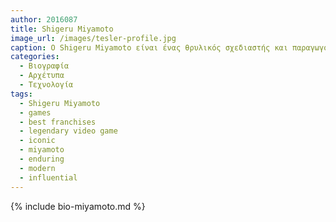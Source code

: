 ```yaml
---
author: 2016087
title: Shigeru Miyamoto 
image_url: /images/tesler-profile.jpg
caption: Ο Shigeru Miyamoto είναι ένας θρυλικός σχεδιαστής και παραγωγός βιντεοπαιχνιδιών, γνωστός για τη δημιουργία μερικών από τα πιο εμβληματικά και best-seller franchise της Nintendo, όπως το Super Mario, το The Legend of Zelda και το Donkey Kong. Ξεκίνησε την καριέρα του στη Nintendo το 1977 και γρήγορα καθιερώθηκε ως ένας από τους κορυφαίους προγραμματιστές της εταιρείας.
categories:
  - Βιογραφία 
  - Αρχέτυπα 
  - Τεχνολογία
tags:
  - Shigeru Miyamoto
  - games
  - best franchises
  - legendary video game
  - iconic
  - miyamoto
  - enduring
  - modern
  - influential
---
```


{% include bio-miyamoto.md %}
